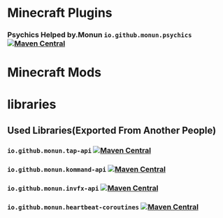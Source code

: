 # Minecraft Plugins
### Psychics Helped by.Monun `io.github.monun.psychics` [![Maven Central](https://img.shields.io/maven-central/v/io.github.monun/psychics)](https://github.com/monun/psychics)


# Minecraft Mods


# libraries
## Used Libraries(Exported From Another People)
### `io.github.monun.tap-api` [![Maven Central](https://img.shields.io/maven-central/v/io.github.monun/tap-core)](https://github.com/monun/tap)

### `io.github.monun.kommand-api` [![Maven Central](https://img.shields.io/maven-central/v/io.github.monun/kommand-api)](https://github.com/monun/kommand)

### `io.github.monun.invfx-api` [![Maven Central](https://img.shields.io/maven-central/v/io.github.monun/invfx-core)](https://github.com/monun/invfx)

### `io.github.monun.heartbeat-coroutines` [![Maven Central](https://img.shields.io/maven-central/v/io.github.monun/heartbeat-coroutines)](https://github.com/monun/heartbeat-coroutines)
